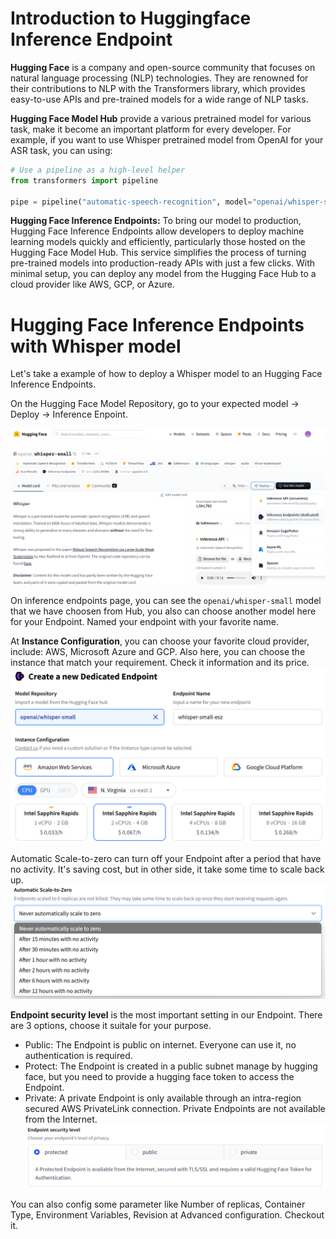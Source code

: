 # Introduction to Huggingface Inference Endpoint
    
**Hugging Face** is a company and open-source community that focuses on natural language processing (NLP) technologies. They are renowned for their contributions to NLP with the Transformers library, which provides easy-to-use APIs and pre-trained models for a wide range of NLP tasks.

**Hugging Face Model Hub** provide a various pretrained model for various task, make it become an important platform for every developer. For example, if you want to use Whisper pretrained model from OpenAI for your ASR task, you can using: 

```python
# Use a pipeline as a high-level helper
from transformers import pipeline

pipe = pipeline("automatic-speech-recognition", model="openai/whisper-small")
```

**Hugging Face Inference Endpoints:** To bring our model to production, Hugging Face Inference Endpoints allow developers to deploy machine learning models quickly and efficiently, particularly those hosted on the Hugging Face Model Hub. This service simplifies the process of turning pre-trained models into production-ready APIs with just a few clicks. With minimal setup, you can deploy any model from the Hugging Face Hub to a cloud provider like AWS, GCP, or Azure.

# Hugging Face Inference Endpoints with Whisper model

Let's take a example of how to deploy a Whisper model to an Hugging Face Inference Endpoints. 

On  the Hugging Face Model Repository, go to your expected model -> Deploy -> Inference Enpoint.

![alt text](image-1.png)

On inference endpoints page, you can see the `openai/whisper-small` model that we have choosen from Hub, you also can choose another model here for your Endpoint. Named your endpoint with your favorite name.

At **Instance Configuration**, you can choose your favorite cloud provider, include: AWS, Microsoft Azure and GCP. Also here, you can choose the instance that match your requirement. Check it information and its price.
![alt text](image.png)

Automatic Scale-to-zero can turn off your Endpoint after a period that have no activity. It's saving cost, but in other side, it take some time to scale back up.
![alt text](image-3.png)

**Endpoint security level** is the most important setting in our Endpoint. There are 3 options, choose it suitale for your purpose.
- Public: The Endpoint is public on internet. Everyone can use it, no authentication is required.
- Protect: The Endpoint is created in a public subnet manage by hugging face, but you need to provide a hugging face token to access the Endpoint.
- Private: A private Endpoint is only available through an intra-region secured AWS PrivateLink connection. Private Endpoints are not available from the Internet.
![alt text](image-4.png)

You can also config some parameter like Number of replicas, Container Type, Environment Variables, Revision at Advanced configuration. Checkout it.



